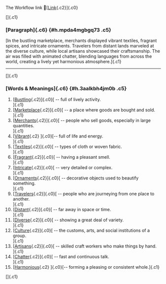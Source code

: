 The Workflow link
👏[[Link](https://www.google.com/url?q=http://www.google.com&sa=D&source=editors&ust=1757189700544006&usg=AOvVaw0F15_1QaRfTcgtiKI2Lnm7){.c2}]{.c0}

[]{.c1}

### [Paragraph]{.c6} {#h.mpda4mgbgq73 .c5}

[In the bustling marketplace, merchants displayed vibrant textiles,
fragrant spices, and intricate ornaments. Travelers from distant lands
marveled at the diverse culture, while local artisans showcased their
craftsmanship. The air was filled with animated chatter, blending
languages from across the world, creating a lively yet harmonious
atmosphere.]{.c1}

------------------------------------------------------------------------

[]{.c1}

### [Words & Meanings]{.c6} {#h.3aalkbh4jm0b .c5}

1.  [[Bustling](https://www.google.com/url?q=http://www.google.com&sa=D&source=editors&ust=1757189700545367&usg=AOvVaw3Kt9plTBrl7VbSrjrCiKNE){.c2}]{.c0}[ --
    full of lively activity.\
    ]{.c1}
2.  [[Marketplace](https://www.google.com/url?q=http://www.google.com&sa=D&source=editors&ust=1757189700545630&usg=AOvVaw1hLGcxKNu2TcL0vSL_vYdd){.c2}]{.c0}[ --
    a place where goods are bought and sold.\
    ]{.c1}
3.  [[Merchants](https://www.google.com/url?q=http://www.google.com&sa=D&source=editors&ust=1757189700545906&usg=AOvVaw2oFX2ehLLjhyrpQbUmjnrk){.c2}]{.c0}[ --
    people who sell goods, especially in large quantities.\
    ]{.c1}
4.  [[Vibrant](https://www.google.com/url?q=http://www.google.com&sa=D&source=editors&ust=1757189700546203&usg=AOvVaw1DvcseNAHqC_exkO7CIPp-){.c2}
    ]{.c0}[-- full of life and energy.\
    ]{.c1}
5.  [[Textiles](https://www.google.com/url?q=http://www.google.com&sa=D&source=editors&ust=1757189700546447&usg=AOvVaw2lFJpxggT7GnUJYHEphwUd){.c2}]{.c0}[ --
    types of cloth or woven fabric.\
    ]{.c1}
6.  [[Fragrant](https://www.google.com/url?q=http://www.google.com&sa=D&source=editors&ust=1757189700546693&usg=AOvVaw2KfK5lJSgRWb-H7o5g4N-M){.c2}]{.c0}[ --
    having a pleasant smell.\
    ]{.c1}
7.  [[Intricate](https://www.google.com/url?q=http://www.google.com&sa=D&source=editors&ust=1757189700546936&usg=AOvVaw20zu0d6dq5iEF1Lao9GasZ){.c2}]{.c0}[ --
    very detailed or complex.\
    ]{.c1}
8.  [[Ornaments](https://www.google.com/url?q=http://www.google.com&sa=D&source=editors&ust=1757189700547146&usg=AOvVaw0b3jRsOUdRlYu7tmfCBglM){.c2}]{.c0}[ --
    decorative objects used to beautify something.\
    ]{.c1}
9.  [[Travelers](https://www.google.com/url?q=http://www.google.com&sa=D&source=editors&ust=1757189700547431&usg=AOvVaw2zb7EX-eonXo9a4AVV2Gn8){.c2}]{.c0}[ --
    people who are journeying from one place to another.\
    ]{.c1}
10. [[Distant](https://www.google.com/url?q=http://www.google.com&sa=D&source=editors&ust=1757189700547706&usg=AOvVaw32fLOLBV1OgLW5XwDA8cST){.c2}]{.c0}[ --
    far away in space or time.\
    ]{.c1}
11. [[Diverse](https://www.google.com/url?q=http://www.google.com&sa=D&source=editors&ust=1757189700547930&usg=AOvVaw1oGwOQ-kiYF9UGP6Ml-l6E){.c2}]{.c0}[ --
    showing a great deal of variety.\
    ]{.c1}
12. [[Culture](https://www.google.com/url?q=http://www.google.com&sa=D&source=editors&ust=1757189700548173&usg=AOvVaw0smhr2PrPG8up8XAOUoUtf){.c2}]{.c0}[ --
    the customs, arts, and social institutions of a group.\
    ]{.c1}
13. [[Artisans](https://www.google.com/url?q=http://www.google.com&sa=D&source=editors&ust=1757189700548484&usg=AOvVaw1qJQBNcfPI2kmVSgGs9zAA){.c2}]{.c0}[ --
    skilled craft workers who make things by hand.\
    ]{.c1}
14. [[Chatter](https://www.google.com/url?q=http://www.google.com&sa=D&source=editors&ust=1757189700548743&usg=AOvVaw3FjdLQ8c8Sg5-LPYQX0YOj){.c2}]{.c0}[ --
    fast and continuous talk.\
    ]{.c1}
15. [[Harmonious](https://www.google.com/url?q=http://www.google.com&sa=D&source=editors&ust=1757189700548985&usg=AOvVaw3934NCgfRe8gaW6rVcKknl){.c2}
    ]{.c0}[-- forming a pleasing or consistent whole.]{.c1}

[]{.c1}
